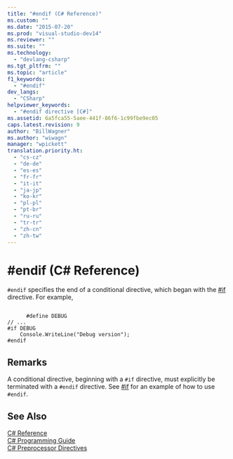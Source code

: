 ```yaml
---
title: "#endif (C# Reference)"
ms.custom: ""
ms.date: "2015-07-20"
ms.prod: "visual-studio-dev14"
ms.reviewer: ""
ms.suite: ""
ms.technology: 
  - "devlang-csharp"
ms.tgt_pltfrm: ""
ms.topic: "article"
f1_keywords: 
  - "#endif"
dev_langs: 
  - "CSharp"
helpviewer_keywords: 
  - "#endif directive [C#]"
ms.assetid: 6a5fca55-5aee-441f-86f6-1c99fbe9ec05
caps.latest.revision: 9
author: "BillWagner"
ms.author: "wiwagn"
manager: "wpickett"
translation.priority.ht: 
  - "cs-cz"
  - "de-de"
  - "es-es"
  - "fr-fr"
  - "it-it"
  - "ja-jp"
  - "ko-kr"
  - "pl-pl"
  - "pt-br"
  - "ru-ru"
  - "tr-tr"
  - "zh-cn"
  - "zh-tw"
---
```

# #endif (C# Reference)
`#endif` specifies the end of a conditional directive, which began with the [#if](../../../csharp\language-reference\preprocessor-directives/preprocessor-if.md) directive. For example,  
  
```  
  
      #define DEBUG  
// ...  
#if DEBUG  
    Console.WriteLine("Debug version");  
#endif  
```  
  
## Remarks  
 A conditional directive, beginning with a `#if` directive, must explicitly be terminated with a `#endif` directive. See [#if](../../../csharp\language-reference\preprocessor-directives/preprocessor-if.md) for an example of how to use `#endif`.  
  
## See Also  
 [C# Reference](../../../csharp\language-reference/index.md)   
 [C# Programming Guide](../../../csharp\programming-guide/index.md)   
 [C# Preprocessor Directives](../../../csharp\language-reference\preprocessor-directives/index.md)